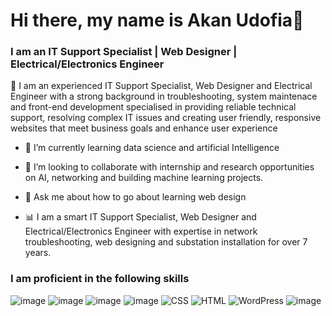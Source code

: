 # Hi there, my name is Akan Udofia👋

### I am an IT Support Specialist | Web Designer | Electrical/Electronics Engineer

🔭   I am an experienced IT Support Specialist, Web Designer and Electrical Engineer with a strong background in troubleshooting, system maintenace and front-end development 
    specialised in providing reliable technical support, resolving complex IT issues and creating  user friendly, responsive websites that meet business goals and enhance user 
    experience
- 🌱 I’m currently learning data science and artificial Intelligence
- 👯 I’m looking to collaborate with internship and research opportunities on AI, networking and building machine learning projects.

- 💬 Ask me about how to go about learning web design
- 📊 I am a smart IT Support Specialist, Web Designer and Electrical/Electronics Engineer with expertise in network troubleshooting, web designing and substation installation for over 7 years.

### I am proficient in the following skills
![image](https://github.com/user-attachments/assets/342fd51a-d05b-49a3-b94d-b74f147c9b39)  ![image](https://github.com/user-attachments/assets/723ef419-40c6-4095-af7f-1eea1ba481a6) ![image](https://github.com/user-attachments/assets/7bcc903f-7070-40a4-b898-f794efe6b9d6) ![image](https://github.com/user-attachments/assets/11bbf845-016f-4ef7-b530-eb1d5a971a4b) ![CSS](https://img.shields.io/badge/CSS-239120?style=for-the-badge&logo=css3&logoColor=white)
![HTML](https://img.shields.io/badge/HTML-E34F26?style=for-the-badge&logo=html5&logoColor=white) ![WordPress](https://img.shields.io/badge/WordPress-21759B?style=for-the-badge&logo=wordpress&logoColor=white)
 ![image](https://github.com/user-attachments/assets/9aca9c1b-fc28-45dc-8916-fb9808ad5a59)

 
